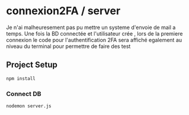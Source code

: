 # connexion2FA / server

Je n'ai malheuresement pas pu mettre un systeme d'envoie de mail a temps.
Une fois la BD connectée et l'utilisateur crée , lors de la premiere connexion le code pour
l'authentification 2FA sera affiché egalement au niveau du terminal pour permettre de faire des test

## Project Setup

```sh
npm install
```

### Connect DB

```sh
nodemon server.js
```
